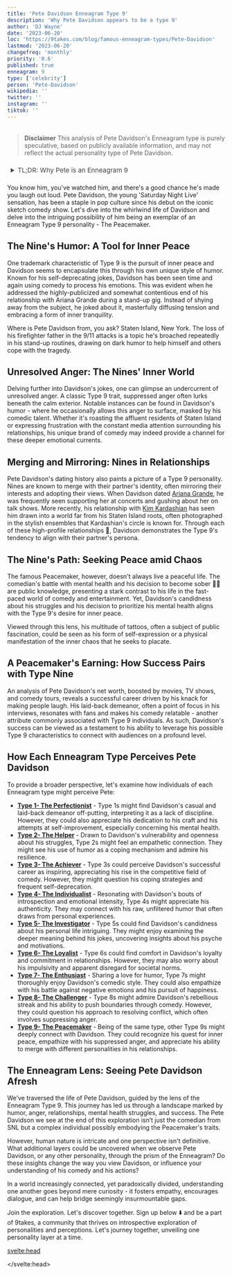 ```yaml
---
title: 'Pete Davidson Enneagram Type 9'
description: 'Why Pete Davidson appears to be a type 9'
author: 'DJ Wayne'
date: '2023-06-20'
loc: 'https://9takes.com/blog/famous-enneagram-types/Pete-Davidson'
lastmod: '2023-06-20'
changefreq: 'monthly'
priority: '0.6'
published: true
enneagram: 9
type: ['celebrity']
person: 'Pete-Davidson'
wikipedia: ''
twitter: ''
instagram: ''
tiktok: ''
---
```


<!-- notes: where is Pete Davidson from, Pete Davidson's dad, Pete Davidson's butthole eyes, Pete Davidson being sober,
Pete Davidson movies
Pete Davidson and Ariana Grande
Pete Davidson tattoos
Pete Davidson stand up
Pete Davidson dating
Pete Davidson net worth
Pete Davidson news
Pete Davidson Instagram
Pete Davidson and Kim Kardashian
Pete Davidson comedy
Pete Davidson quotes
Pete Davidson latest movie
Pete Davidson TV shows
Pete Davidson interview
Pete Davidson photos
Pete Davidson biography
Pete Davidson mental health
Pete Davidson style
Pete Davidson jokes

 -->
 <!-- ariana grande, kim kardashian, kanye -->

<script>
	import  PopCard  from "../../../lib/components/atoms/PopCard.svelte";
</script>
<div
	style="display: flex;
    justify-content: center;
    margin: 1rem 0;
	"
>
	<PopCard
		image={`/types/9s/${'Pete-Davidson'}.webp`}
		showIcon={false}
		displayText="Pete Davidson"
		subtext=""
	/>
</div>

> **Disclaimer** This analysis of Pete Davidson's Enneagram type is purely speculative, based on publicly available information, and may not reflect the actual personality type of Pete Davidson.

<details>
<summary class="accordion">TL;DR: Why Pete is an Enneagram 9</summary>
<div class="panel">
<ul>
<li><b>Pete Davidson's Unique Comedy Style</b>: Davidson's self-deprecating humor, often employed to navigate personal experiences, aligns with a classic trait of Enneagram Type 9 - the quest for inner peace. From processing the end of his relationship with Ariana Grande to addressing the loss of his father, Davidson uses comedy as a medium for introspection and peace-making.</li>
<li><b>Unveiling Davidson's Inner World</b>: Beneath Davidson's jovial exterior lurks a suppressed anger, a characteristic often observed in Type 9 personalities. This underlying emotion is occasionally unveiled in his comedy routines, which are interspersed with subtle expressions of frustration and angst.
</li>
<li><b>Davidson and High-Profile Relationships</b>: Controversy often ensues in the wake of Davidson's high-profile relationships. However, this aligns with Type 9's tendency to merge with their partner's identities. The empathy shown towards his partners, regardless of public opinion, could be tied to the Type 9's core fear of losing connection and harmony with loved ones.</li>
<li><b>Driving Force Behind Davidson's Actions</b>: At the heart of Davidson's actions lies a pursuit of inner peace, a central motivation for Type 9 individuals. From his choice of remaining candid about his mental health struggles to his commitment to sobriety, every decision can be traced back to this core Type 9 motivation. His path, although tumultuous at times, consistently aims to foster inner tranquility and balance.</li>
</ul>
  </div>
</details>

<p class="firstLetter">You know him, you've watched him, and there's a good chance he's made you laugh out loud. Pete Davidson, the young 'Saturday Night Live' sensation, has been a staple in pop culture since his debut on the iconic sketch comedy show. Let's dive into the whirlwind life of Davidson and delve into the intriguing possibility of him being an exemplar of an Enneagram Type 9 personality - The Peacemaker.</p>

## The Nine's Humor: A Tool for Inner Peace

One trademark characteristic of Type 9 is the pursuit of inner peace and Davidson seems to encapsulate this through his own unique style of humor. Known for his self-deprecating jokes, Davidson has been seen time and again using comedy to process his emotions. This was evident when he addressed the highly-publicized and somewhat contentious end of his relationship with Ariana Grande during a stand-up gig. Instead of shying away from the subject, he joked about it, masterfully diffusing tension and embracing a form of inner tranquility.

Where is Pete Davidson from, you ask? Staten Island, New York. The loss of his firefighter father in the 9/11 attacks is a topic he's broached repeatedly in his stand-up routines, drawing on dark humor to help himself and others cope with the tragedy.

## Unresolved Anger: The Nines' Inner World

Delving further into Davidson's jokes, one can glimpse an undercurrent of unresolved anger. A classic Type 9 trait, suppressed anger often lurks beneath the calm exterior. Notable instances can be found in Davidson's humor - where he occasionally allows this anger to surface, masked by his comedic talent. Whether it's roasting the affluent residents of Staten Island or expressing frustration with the constant media attention surrounding his relationships, his unique brand of comedy may indeed provide a channel for these deeper emotional currents.

## Merging and Mirroring: Nines in Relationships

Pete Davidson's dating history also paints a picture of a Type 9 personality. Nines are known to merge with their partner's identity, often mirroring their interests and adopting their views. When Davidson dated <a href="./Ariana-Grande">Ariana Grande</a>, he was frequently seen supporting her at concerts and gushing about her on talk shows. More recently, his relationship with <a href="./Kim-Kardashian">Kim Kardashian</a> has seen him drawn into a world far from his Staten Island roots, often photographed in the stylish ensembles that Kardashian's circle is known for. Through each of these high-profile relationships 💑, Davidson demonstrates the Type 9's tendency to align with their partner's persona.

## The Nine's Path: Seeking Peace amid Chaos

The famous Peacemaker, however, doesn't always live a peaceful life. The comedian's battle with mental health and his decision to become sober 🚫🥤 are public knowledge, presenting a stark contrast to his life in the fast-paced world of comedy and entertainment. Yet, Davidson's candidness about his struggles and his decision to prioritize his mental health aligns with the Type 9's desire for inner peace.

Viewed through this lens, his multitude of tattoos, often a subject of public fascination, could be seen as his form of self-expression or a physical manifestation of the inner chaos that he seeks to placate.

## A Peacemaker's Earning: How Success Pairs with Type Nine

An analysis of Pete Davidson's net worth, boosted by movies, TV shows, and comedy tours, reveals a successful career driven by his knack for making people laugh. His laid-back demeanor, often a point of focus in his interviews, resonates with fans and makes his comedy relatable - another attribute commonly associated with Type 9 individuals. As such, Davidson's success can be viewed as a testament to his ability to leverage his possible Type 9 characteristics to connect with audiences on a profound level.

## How Each Enneagram Type Perceives Pete Davidson

To provide a broader perspective, let's examine how individuals of each Enneagram type might perceive Pete:

- **[Type 1- The Perfectionist](/blog/enneagram/enneagram-type-1)** - Type 1s might find Davidson's casual and laid-back demeanor off-putting, interpreting it as a lack of discipline. However, they could also appreciate his dedication to his craft and his attempts at self-improvement, especially concerning his mental health.
- **[Type 2- The Helper](/blog/enneagram/enneagram-type-2)** - Drawn to Davidson's vulnerability and openness about his struggles, Type 2s might feel an empathetic connection. They might see his use of humor as a coping mechanism and admire his resilience.
- **[Type 3- The Achiever](/blog/enneagram/enneagram-type-3)** - Type 3s could perceive Davidson's successful career as inspiring, appreciating his rise in the competitive field of comedy. However, they might question his coping strategies and frequent self-deprecation.
- **[Type 4- The Individualist](/blog/enneagram/enneagram-type-4)** - Resonating with Davidson's bouts of introspection and emotional intensity, Type 4s might appreciate his authenticity. They may connect with his raw, unfiltered humor that often draws from personal experiences.
- **[Type 5- The Investigator](/blog/enneagram/enneagram-type-5)** - Type 5s could find Davidson's candidness about his personal life intriguing. They might enjoy examining the deeper meaning behind his jokes, uncovering insights about his psyche and motivations.
- **[Type 6- The Loyalist](/blog/enneagram/enneagram-type-6)** - Type 6s could find comfort in Davidson's loyalty and commitment in relationships. However, they may also worry about his impulsivity and apparent disregard for societal norms.
- **[Type 7- The Enthusiast](/blog/enneagram/enneagram-type-7)** - Sharing a love for humor, Type 7s might thoroughly enjoy Davidson's comedic style. They could also empathize with his battle against negative emotions and his pursuit of happiness.
- **[Type 8- The Challenger](/blog/enneagram/enneagram-type-8)** - Type 8s might admire Davidson's rebellious streak and his ability to push boundaries through comedy. However, they could question his approach to resolving conflict, which often involves suppressing anger.
- **[Type 9- The Peacemaker](/blog/enneagram/enneagram-type-9)** - Being of the same type, other Type 9s might deeply connect with Davidson. They could recognize his quest for inner peace, empathize with his suppressed anger, and appreciate his ability to merge with different personalities in his relationships.

## The Enneagram Lens: Seeing Pete Davidson Afresh

We’ve traversed the life of Pete Davidson, guided by the lens of the Enneagram Type 9. This journey has led us through a landscape marked by humor, anger, relationships, mental health struggles, and success. The Pete Davidson we see at the end of this exploration isn’t just the comedian from SNL but a complex individual possibly embodying the Peacemaker's traits.

However, human nature is intricate and one perspective isn't definitive. What additional layers could be uncovered when we observe Pete Davidson, or any other personality, through the prism of the Enneagram? Do these insights change the way you view Davidson, or influence your understanding of his comedy and his actions?

In a world increasingly connected, yet paradoxically divided, understanding one another goes beyond mere curiosity - it fosters empathy, encourages dialogue, and can help bridge seemingly insurmountable gaps.

Join the exploration. Let's discover together. Sign up below ⬇️ and be a part of 9takes, a community that thrives on introspective exploration of personalities and perceptions. Let's journey together, unveiling one personality layer at a time.

<svelte:head>

<script type="application/ld+json">
	{
  "@context": "http://schema.org",
  "@graph": [
    {
      "@type": "Article",
      "articleBody": "This article explores the personality traits of Pete Davidson from the perspective of the Enneagram Type 9. Known for his laid-back demeanor, adaptability, and struggle with anger, Pete embodies many characteristics of Type 9 personalities. The article discusses various aspects of Pete's life and career that demonstrate his Type 9 traits, including his relationship dynamics, comedy style, personal controversies, and his battles with mental health.",
      "author": {
        "@type": "Person",
        "name": "DJ Wayne",
"sameAs": [
      {
        "@id": "https://www.instagram.com/djwayne3/"
      },
      {
        "@id": "https://twitter.com/djwayne3"
      }
     ]
      },
      "dateModified": {
        "@type": "Date",
        "@value": "2023-06-22"
      },
      "datePublished": {
        "@type": "Date",
        "@value": "2023-06-22"
      },
      "description": "This blog post examines the reasons why Pete Davidson might be an Enneagram Type 9. It focuses on his personality traits, his motivations, his inner world, controversies he's faced, and how these elements might be related to the core attributes of a Type 9.",
      "headline": "Pete Davidson: A Deep Dive Into His Enneagram Type 9 Personality",
      "image": {
        "@type": "ImageObject",
        "height": 800,
        "url": {
          "@id": "https://9takes.com/types/9s/Pete-Davidson.webp"
        },
        "width": 1200
      },
      "mainEntityOfPage": {
        "@id": "https://9takes.com/blog/famous-enneagram-types/Pete-Davidson",
        "@type": "WebPage"
      },
      "mentions": {
        "@type": "Person",
        "name": "Pete Davidson",
        "sameAs": [
          {
            "@id": "https://en.wikipedia.org/wiki/Pete_Davidson"
          },
          {
            "@id": "https://www.imdb.com/name/nm0203457/"
          },
          {
            "@id": "https://www.tiktok.com/@petedavidson"
          }
        ]
      },
      "publisher": {
        "@type": "Organization",
"sameAs": [
      {
        "@id": "https://www.instagram.com/9takesdotcom/"
      },
      {
        "@id": "https://twitter.com/9takesdotcom"
      }
     ],
        "logo": {
          "@type": "ImageObject",
          "url": {
            "@id": "https://9takes.com/brand/darkRubix.png"
          }
        },
        "name": "9takes"
      }
    },
    {
      "@type": "FAQPage",
      "mainEntity": [
        {
          "@type": "Question",
          "acceptedAnswer": {
            "@type": "Answer",
            "text": "Pete Davidson exhibits many characteristics associated with Enneagram Type 9 personalities. This includes his easygoing nature, adaptability, and struggle with suppressed anger. These traits are deeply rooted in his desire for internal and external peace, which is a core motivation for Type 9 individuals."
          },
          "name": "Why is Pete Davidson considered an Enneagram Type 9?"
        },
        {
          "@type": "Question",
          "acceptedAnswer": {
            "@type": "Answer",
            "text": "Pete's adaptability in relationships, his laid-back and often self-deprecating comedic style, and his open struggles with mental health are all indicative of his Type 9 personality. His ways of seeking peace and his difficulty handling anger also reflect the challenges and growth potential of Type 9 individuals."
          },
          "name": "What are some examples of Pete Davidson's Type 9 characteristics?"
        },
		{
          "@type": "Question",
          "acceptedAnswer": {
            "@type": "Answer",
            "text": "Pete Davidson is known for his laid-back and adaptable personality. He is creative, insightful, and tends to use humor as a coping mechanism. However, these descriptions are based on public perception and his portrayed image in the media. To know his exact personality, one would have to know him personally."
          },
          "name": "What is Pete Davidson's personality?"
        },
		{
          "@type": "Question",
          "acceptedAnswer": {
            "@type": "Answer",
            "text": "Pete Davidson is considered an Enneagram type 9, also known as The Peacemaker. This Enneagram type is easygoing, receptive, and comforting, often motivated by a desire to maintain internal and external peace. Please note that this information is based on public information and not directly confirmed by Pete Davidson himself."
          },
          "name": "What is Pete Davidson's Enneagram type?"
        }
      ]
    }
  ]
}
</script>

</svelte:head>

<style lang="scss">
  .accordion {
    color: #444;
    cursor: pointer;
    padding: 0.5rem;
    border: none;
    text-align: left;
    outline: none;
    font-size: 15px;
    transition: 0.4s;
  }

  .accordion:hover {
    background-color: var(--color-theme-purple-v);
    color: var(--color-theme-purple);
  }

  /*.panel:hover {

    background-color: #ccc;

}*/

  .panel {
    padding: 18px;
    /*display: none;*/
    background-color: white;
    overflow: hidden;

  }
</style>

